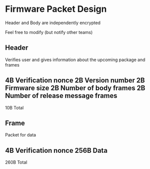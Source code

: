 # Firmware Packet Design

Header and Body are independently encrypted

Feel free to modify (but notify other teams)

## Header

Verifies user and gives information about the upcoming package and frames

 4B Verification nonce
 2B Version number
 2B Firmware size
 2B Number of body frames
 2B Number of release message frames
------------------------------------
10B Total

## Frame

Packet for data

  4B Verification nonce
256B Data
-----------------------
260B Total
